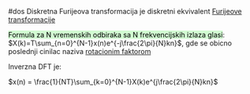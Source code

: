 #dos
Diskretna Furijeova transformacija je diskretni ekvivalent [Furijeove transformacije](Furijeova%20transformacija) 

<mark style="background: #BBFABBA6;">Formula za N vremenskih odbiraka sa N frekvencijskih izlaza glasi</mark>:
$X(k)=T\sum_{n=0}^{N-1}x(n)e^{-j\frac{2\pi}{N}kn}$, gde se obicno poslednji cinilac naziva [rotacionim faktorom](Rotacioni%20faktor) 

Inverzna DFT je:

$x(n) = \frac{1}{NT}\sum_{k=0}^{N-1}X(k)e^{j\frac{2\pi}{N}kn}$ 